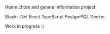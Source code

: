 Home chore and general information project

Stack:
.Net
React
TypeScript
PostgreSQL
Docker


Work in progress :)




